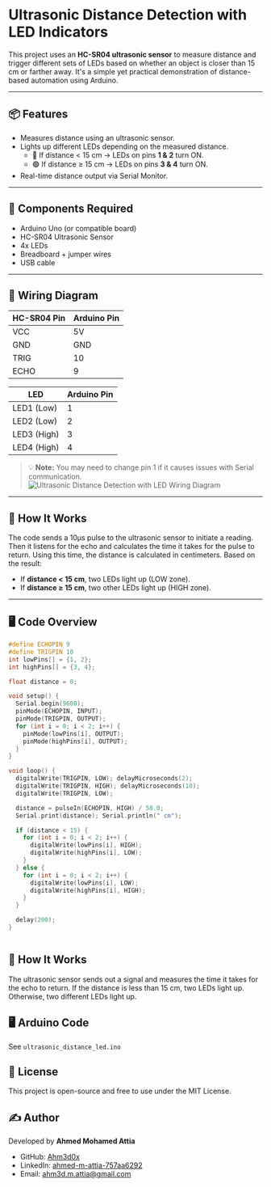 # Ultrasonic Distance Detection with LED Indicators

This project uses an **HC-SR04 ultrasonic sensor** to measure distance and trigger different sets of LEDs based on whether an object is closer than 15 cm or farther away. It's a simple yet practical demonstration of distance-based automation using Arduino.

---

## 📦 Features

- Measures distance using an ultrasonic sensor.
- Lights up different LEDs depending on the measured distance.
  - 🔴 If distance < 15 cm → LEDs on pins **1 & 2** turn ON.
  - 🟢 If distance ≥ 15 cm → LEDs on pins **3 & 4** turn ON.
- Real-time distance output via Serial Monitor.

---

## 🧰 Components Required

- Arduino Uno (or compatible board)
- HC-SR04 Ultrasonic Sensor
- 4x LEDs
- Breadboard + jumper wires
- USB cable

---

## 🔌 Wiring Diagram

| HC-SR04 Pin | Arduino Pin |
|-------------|-------------|
| VCC         | 5V          |
| GND         | GND         |
| TRIG        | 10          |
| ECHO        | 9           |

| LED         | Arduino Pin |
|-------------|-------------|
| LED1 (Low)  | 1           |
| LED2 (Low)  | 2           |
| LED3 (High) | 3           |
| LED4 (High) | 4           |

> 💡 **Note:** You may need to change pin 1 if it causes issues with Serial communication.
![Ultrasonic Distance Detection with LED  Wiring Diagram]([fgfg](https://github.com/Ahm3d0x/Ultrasonic-Distance-Detection-with-LED-Indicators/blob/main/Ultrasonic%20Distance%20Detection%20with%20LED.png))
---

## 🧠 How It Works

The code sends a 10µs pulse to the ultrasonic sensor to initiate a reading. Then it listens for the echo and calculates the time it takes for the pulse to return. Using this time, the distance is calculated in centimeters. Based on the result:

- If **distance < 15 cm**, two LEDs light up (LOW zone).
- If **distance ≥ 15 cm**, two other LEDs light up (HIGH zone).

---

## 🖥️ Code Overview

```cpp
#define ECHOPIN 9
#define TRIGPIN 10
int lowPins[] = {1, 2};
int highPins[] = {3, 4};

float distance = 0;

void setup() {
  Serial.begin(9600);
  pinMode(ECHOPIN, INPUT);
  pinMode(TRIGPIN, OUTPUT);
  for (int i = 0; i < 2; i++) {
    pinMode(lowPins[i], OUTPUT);
    pinMode(highPins[i], OUTPUT);
  }
}

void loop() {
  digitalWrite(TRIGPIN, LOW); delayMicroseconds(2);
  digitalWrite(TRIGPIN, HIGH); delayMicroseconds(10);
  digitalWrite(TRIGPIN, LOW);

  distance = pulseIn(ECHOPIN, HIGH) / 58.0;
  Serial.print(distance); Serial.println(" cm");

  if (distance < 15) {
    for (int i = 0; i < 2; i++) {
      digitalWrite(lowPins[i], HIGH);
      digitalWrite(highPins[i], LOW);
    }
  } else {
    for (int i = 0; i < 2; i++) {
      digitalWrite(lowPins[i], LOW);
      digitalWrite(highPins[i], HIGH);
    }
  }

  delay(200);
}



```
## 🧠 How It Works

The ultrasonic sensor sends out a signal and measures the time it takes for the echo to return. If the distance is less than 15 cm, two LEDs light up. Otherwise, two different LEDs light up.

## 🖥️ Arduino Code

See `ultrasonic_distance_led.ino`

## 📜 License

This project is open-source and free to use under the MIT License.

## ✍️ Author

Developed by **Ahmed Mohamed Attia**  
- GitHub: [Ahm3d0x](https://github.com/Ahm3d0x)  
- LinkedIn: [ahmed-m-attia-757aa6292](https://linkedin.com/in/ahmed-m-attia-757aa6292)  
- Email: ahm3d.m.attia@gmail.com  

